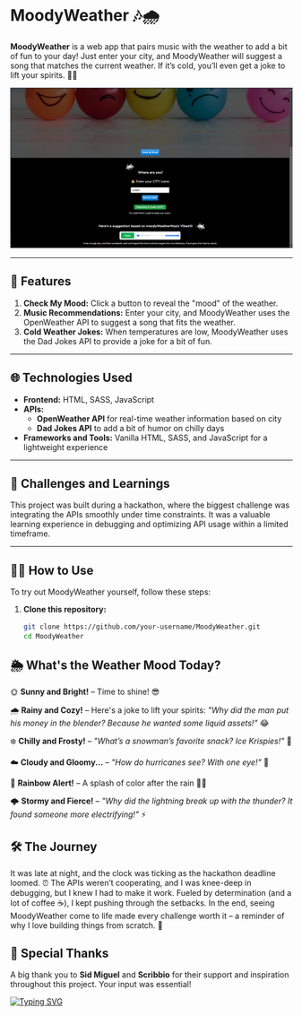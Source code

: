 # MoodyWeather 🎶🌧️

**MoodyWeather** is a web app that pairs music with the weather to add a bit of fun to your day! Just enter your city, and MoodyWeather will suggest a song that matches the current weather. If it’s cold, you’ll even get a joke to lift your spirits. 🥶😆

![Alt text](assets/images/moody.png)

---

## 🚀 Features

1. **Check My Mood:** Click a button to reveal the "mood" of the weather.
2. **Music Recommendations:** Enter your city, and MoodyWeather uses the OpenWeather API to suggest a song that fits the weather.
3. **Cold Weather Jokes:** When temperatures are low, MoodyWeather uses the Dad Jokes API to provide a joke for a bit of fun.

---

## 🌐 Technologies Used

- **Frontend:** HTML, SASS, JavaScript
- **APIs:**
  - **OpenWeather API** for real-time weather information based on city
  - **Dad Jokes API** to add a bit of humor on chilly days
- **Frameworks and Tools:** Vanilla HTML, SASS, and JavaScript for a lightweight experience

---

## 🎉 Challenges and Learnings

This project was built during a hackathon, where the biggest challenge was integrating the APIs smoothly under time constraints. It was a valuable learning experience in debugging and optimizing API usage within a limited timeframe.

---

## 👨‍💻 How to Use

To try out MoodyWeather yourself, follow these steps:

1. **Clone this repository:**
   ```bash
   git clone https://github.com/your-username/MoodyWeather.git
   cd MoodyWeather
   ```

## 🌦️ What's the Weather Mood Today?

🌞 **Sunny and Bright!** – Time to shine! 😎

🌧️ **Rainy and Cozy!** – Here's a joke to lift your spirits: _"Why did the man put his money in the blender? Because he wanted some liquid assets!"_ 😂

❄️ **Chilly and Frosty!** – _"What’s a snowman’s favorite snack? Ice Krispies!"_ 🥶

☁️ **Cloudy and Gloomy...** – _"How do hurricanes see? With one eye!"_ 👀

🌈 **Rainbow Alert!** – A splash of color after the rain 🌈✨

🌩️ **Stormy and Fierce!** – _"Why did the lightning break up with the thunder? It found someone more electrifying!"_ ⚡

## 🛠️ The Journey

It was late at night, and the clock was ticking as the hackathon deadline loomed. ⏰ The APIs weren’t cooperating, and I was knee-deep in debugging, but I knew I had to make it work. Fueled by determination (and a lot of coffee ☕), I kept pushing through the setbacks. In the end, seeing MoodyWeather come to life made every challenge worth it – a reminder of why I love building things from scratch. 🚀

## 🤝 Special Thanks

A big thank you to **Sid Miguel** and **Scribbio** for their support and inspiration throughout this project. Your input was essential!

[![Typing SVG](https://readme-typing-svg.herokuapp.com?font=Fira+Code&size=30&pause=1000&color=F7599F&width=435&lines=MoodyWeather;Sunny+%E2%98%80%EF%B8%8F;Rainy+%F0%9F%8C%A7;Cloudy+%E2%98%81%EF%B8%8F)](https://git.io/typing-svg)
